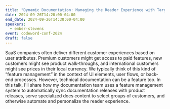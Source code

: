 ```yaml
---
title: "Dynamic Documentation: Managing the Reader Experience with Targeted Content"
date: 2024-09-26T14:20:00-04:00
end_date: 2024-09-26T14:30:00-04:00
speakers:
  - ember-stevens
event: codeword-conf-2024
draft: false
---
```


SaaS companies often deliver different customer experiences based on user attributes. Premium customers might get access to paid features, new customers might see product walk-throughs, and international customers might see prices in their local currency. We typically think of this kind of “feature management” in the context of UI elements, user flows, or back-end processes. However, technical documentation can be a feature too. In this talk, I'll share how my documentation team uses a feature management system to automatically sync documentation releases with product releases, serve specialized docs content to select groups of customers, and otherwise automate and personalize the reader experience.
